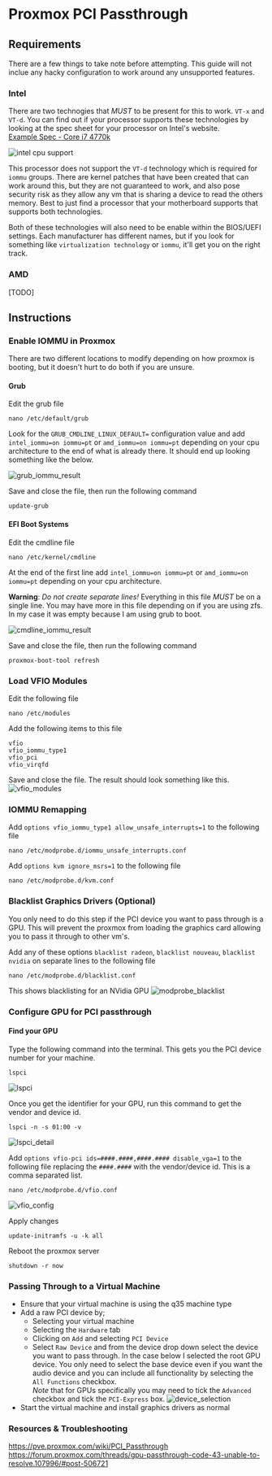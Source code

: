# Proxmox PCI Passthrough

## Requirements
There are a few things to take note before attempting. This guide will not 
inclue any hacky configuration to work around any unsupported features.

### Intel
There are two technogies that _MUST_ to be present for this to work. `VT-x` and `VT-d`.
You can find out if your processor supports these technologies by looking at the spec sheet for
your processor on Intel's website.  
[Example Spec - Core i7 4770k](https://www.intel.com/content/www/us/en/products/sku/75123/intel-core-i74770k-processor-8m-cache-up-to-3-90-ghz/specifications.html)

![intel cpu support](../assets/proxmox/pci_passthrough/intel_cpu_support.png)

This processor does not support the `VT-d` technology which is required for `iommu` groups. There are kernel patches that have been created
that can work around this, but they are not guaranteed to work, and also pose security risk as they allow any vm that is sharing a device to
read the others memory. Best to just find a processor that your motherboard supports that supports both technologies.

Both of these technologies will also need to be enable within the BIOS/UEFI settings. Each manufacturer has different names, but if
you look for something like `virtualization technology` or `iommu`, it'll get you on the right track.

### AMD
[TODO]

## Instructions
### Enable IOMMU in Proxmox
There are two different locations to modify depending on how proxmox is booting, but it doesn't hurt to do both if you are unsure.

#### Grub
Edit the grub file
```shell
nano /etc/default/grub
```

Look for the `GRUB_CMDLINE_LINUX_DEFAULT=` configuration value and add `intel_iommu=on iommu=pt` or `amd_iommu=on iommu=pt` depending on your cpu architecture
to the end of what is already there. It should end up looking something like the below.

![grub_iommu_result](../assets/proxmox/pci_passthrough/grub_iommu_result.png)

Save and close the file, then run the following command
```shell
update-grub
```

#### EFI Boot Systems
Edit the cmdline file
```shell
nano /etc/kernel/cmdline
```

At the end of the first line add `intel_iommu=on iommu=pt` or `amd_iommu=on iommu=pt` depending on your cpu architecture. 

**Warning**: _Do not create separate lines!_ Everything in this file *MUST* be on a single line. You may have more in this file
depending on if you are using zfs. In my case it was empty because I am using grub to boot.

![cmdline_iommu_result](../assets/proxmox/pci_passthrough/cmdline_iommu_result.png)

Save and close the file, then run the following command
```shell
proxmox-boot-tool refresh
```

### Load VFIO Modules
Edit the following file
```shell
nano /etc/modules
```

Add the following items to this file
```text
vfio
vfio_iommu_type1
vfio_pci
vfio_virqfd
```

Save and close the file. The result should look something like this.
![vfio_modules](../assets/proxmox/pci_passthrough/vfio_modules.png)


### IOMMU Remapping

Add `options vfio_iommu_type1 allow_unsafe_interrupts=1` to the following file
```shell
nano /etc/modprobe.d/iommu_unsafe_interrupts.conf
```

Add `options kvm ignore_msrs=1` to the following file
```shell
nano /etc/modprobe.d/kvm.conf
```

### Blacklist Graphics Drivers (Optional)
You only need to do this step if the PCI device you want to pass through is a GPU. This will prevent
the proxmox from loading the graphics card allowing you to pass it through to other vm's.

Add any of these options `blacklist radeon`, `blacklist nouveau`, `blacklist nvidia` on separate lines to the following file
```shell
nano /etc/modprobe.d/blacklist.conf
```

This shows blacklisting for an NVidia GPU
![modprobe_blacklist](../assets/proxmox/pci_passthrough/modprobe_blacklist.png)

### Configure GPU for PCI passthrough
#### Find your GPU
Type the following command into the terminal. This gets you the PCI device number for your machine.
```shell
lspci
```
![lspci](../assets/proxmox/pci_passthrough/lspci.png)

Once you get the identifier for your GPU, run this command to get the vendor and device id.
```shell
lspci -n -s 01:00 -v
```
![lspci_detail](../assets/proxmox/pci_passthrough/lspci_detail.png)

Add `options vfio-pci ids=####.####,####.#### disable_vga=1` to the following file replacing the `####.####` with the vendor/device id.
This is a comma separated list.
```shell
nano /etc/modprobe.d/vfio.conf
```
![vfio_config](../assets/proxmox/pci_passthrough/vfio_config.png)

Apply changes
```shell
update-initramfs -u -k all
```

Reboot the proxmox server
```shell
shutdown -r now
```

### Passing Through to a Virtual Machine
- Ensure that your virtual machine is using the q35 machine type
- Add a raw PCI device by;
  - Selecting your virtual machine
  - Selecting the `Hardware` tab
  - Clicking on `Add` and selecting `PCI Device`
  - Select `Raw Device` and from the device drop down select the device you want to pass through.
  In the case below I selected the root GPU device. You only need to select the base device even if you want the audio device and you 
  can include all functionality by selecting the `All Functions` checkbox.  
  _Note_ that for GPUs specifically you may need to tick
  the `Advanced` checkbox and tick the `PCI-Express` box.
  ![device_selection](../assets/proxmox/pci_passthrough/device_selection.png)
- Start the virtual machine and install graphics drivers as normal

### Resources & Troubleshooting
https://pve.proxmox.com/wiki/PCI_Passthrough  
https://forum.proxmox.com/threads/gpu-passthrough-code-43-unable-to-resolve.107996/#post-506721  

